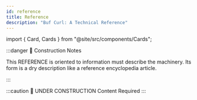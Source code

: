 ```yaml
---
id: reference
title: Reference
description: "Buf Curl: A Technical Reference"
---
```


import { Card, Cards } from "@site/src/components/Cards";

:::danger 🚧 Construction Notes

This REFERENCE is oriented to information must describe the machinery. Its form is a dry description like a reference
encyclopedia article.

:::

<Cards>
  <Card
    name="🖌 Tutorial"
    url="#"
    description="Lorem ipsum dolor sit amet, consectetur adipiscing elit, sed do eiusmod tempor incididunt ut labore et dolore magna aliqua."
  />
  <Card
    name="🚧 How To"
    url="#"
    description="Nisl tincidunt eget nullam non. Sed cras ornare arcu dui vivamus. Id neque aliquam vestibulum morbi blandit. Turpis nunc eget lorem dolor sed."
  />
  <Card
    name="🧱 Reference"
    url="reference"
    description="Buf Curl: A Technical Reference"
  />
  <Card
    name="🏗 Explanation"
    url="explanation"
    description="Exploring the Power of Buf Curl: A Guide to Understanding and Utilizing Buf Curl in Modern Development"
  />
</Cards>

:::caution 🚧 UNDER CONSTRUCTION
Content Required
:::